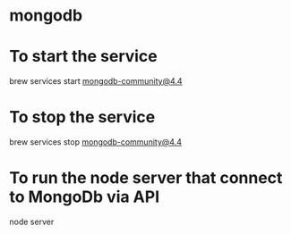 # mongodb

# To start the service
brew services start mongodb-community@4.4

# To stop the service
brew services stop mongodb-community@4.4

# To run the node server that connect to MongoDb via API
node server